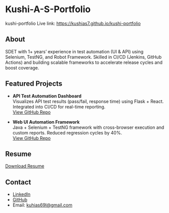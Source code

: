 # Kushi-A-S-Portfolio

kushi-portfolio
Live link: https://kushias7.github.io/kushi-portfolio

## About
SDET with 1+ years’ experience in test automation (UI & API) using Selenium, TestNG, and Robot Framework. Skilled in CI/CD (Jenkins, GitHub Actions) and building scalable frameworks to accelerate release cycles and boost coverage.

## Featured Projects
- **API Test Automation Dashboard**  
  Visualizes API test results (pass/fail, response time) using Flask + React. Integrated into CI/CD for real-time reporting.  
  [View GitHub Repo](https://github.com/Kushias7/api-test-dashboard)

- **Web UI Automation Framework**  
  Java + Selenium + TestNG framework with cross-browser execution and custom reports. Reduced regression cycles by 40%.  
  [View GitHub Repo](https://github.com/Kushias7/selenium-dashboard)

## Resume
[Download Resume](./assets/resume.pdf)

## Contact
- [LinkedIn](https://linkedin.com/in/kushias-sdet)  
- [GitHub](https://github.com/Kushias7)  
- Email: kuhias69l@gmail.com
